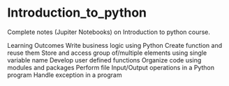 # Introduction_to_python
Complete notes (Jupiter Notebooks) on Introduction to python course.

Learning Outcomes
Write business logic using Python
Create function and reuse them
Store and access group of/multiple elements using single variable name
Develop user defined functions
Organize code using modules and packages
Perform file Input/Output operations in a Python program
Handle exception in a program
